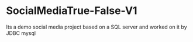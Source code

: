 # SocialMediaTrue-False-V1
Its a demo social media project based on a SQL server and worked on it by JDBC mysql
